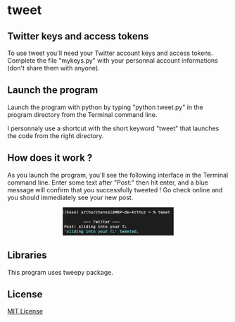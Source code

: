 # tweet

## Twitter keys and access tokens
To use tweet you'll need your Twitter account keys and access tokens. Complete the file "mykeys.py" with your personnal account informations (don't share them with anyone).

## Launch the program
Launch the program with python by typing "python tweet.py" in the program directory from the Terminal command line.

I personnaly use a shortcut with the short keyword "tweet" that launches the code from the right directory.

## How does it work ?
As you launch the program, you'll see the following interface in the Terminal command line. Enter some text after "Post:" then hit enter, and a blue message will confirm that you successfully tweeted ! Go check online and you should immediately see your new post.

<p align="center">
  <img src="img/newtweet.png" width=50% height=50%>
</p>

## Libraries
This program uses tweepy package.

## License
[MIT License](LICENSE)
